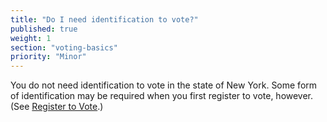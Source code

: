 ```yaml
---
title: "Do I need identification to vote?"
published: true
weight: 1
section: "voting-basics"
priority: "Minor"
---
```

You do not need identification to vote in the state of New York. Some form of identification may be required when you first register to vote, however. (See [Register  to Vote](#section-register-to-vote).)  
